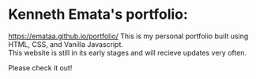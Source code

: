#   Kenneth Emata's portfolio:  

https://emataa.github.io/portfolio/
This is my personal portfolio built using HTML, CSS, and Vanilla Javascript.  
This website is still in its early stages and will recieve updates very often.

Please check it out! 
